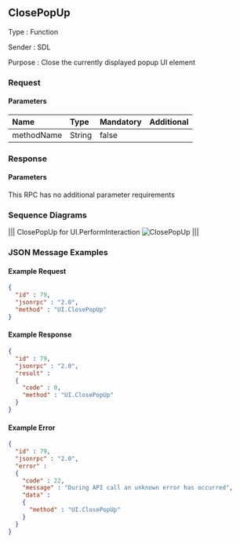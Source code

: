 ## ClosePopUp

Type
: Function

Sender
: SDL

Purpose
: Close the currently displayed popup UI element

### Request

#### Parameters

|Name|Type|Mandatory|Additional|
|:---|:---|:--------|:---------|
|methodName|String|false||

### Response

#### Parameters

This RPC has no additional parameter requirements

### Sequence Diagrams
|||
ClosePopUp for UI.PerformInteraction
![ClosePopUp](./assets/ClosePopUp.png)
|||

### JSON Message Examples

#### Example Request

```json
{
  "id" : 79,
  "jsonrpc" : "2.0",
  "method" : "UI.ClosePopUp"
}
```

#### Example Response

```json
{
  "id" : 79,
  "jsonrpc" : "2.0",
  "result" :
  {
    "code" : 0,
    "method" : "UI.ClosePopUp"
  }
}
```

#### Example Error

```json
{
  "id" : 79,
  "jsonrpc" : "2.0",
  "error" :
  {
    "code" : 22,
    "message" : "During API call an unknown error has occurred",
    "data" :
    {
      "method" : "UI.ClosePopUp"
    }
  }
}
```
